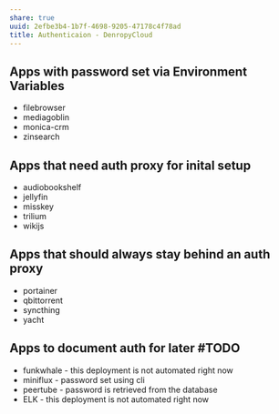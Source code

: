 ```yaml
---
share: true
uuid: 2efbe3b4-1b7f-4698-9205-47178c4f78ad
title: Authenticaion - DenropyCloud
---
```

## Apps with password set via Environment Variables
* filebrowser
* mediagoblin
* monica-crm
* zinsearch
## Apps that need auth proxy for inital setup
* audiobookshelf
* jellyfin
* misskey
* trilium
* wikijs
## Apps that should always stay behind an auth proxy
* portainer
* qbittorrent
* syncthing
* yacht
## Apps to document auth for later #TODO 
* funkwhale - this deployment is not automated right now
* miniflux - password set using cli
* peertube -  password is retrieved from the database
* ELK - this deployment is not automated right now


